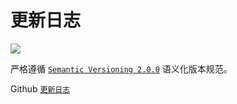 更新日志
===

[![](https://img.shields.io/github/release/uiwjs/react-native-uiw.svg)](https://github.com/uiwjs/react-native-uiw/releases)

严格遵循 [`Semantic Versioning 2.0.0`](http://semver.org/lang/zh-CN/) 语义化版本规范。

Github [`更新日志`](https://github.com/uiwjs/react-native-uiw/releases)
